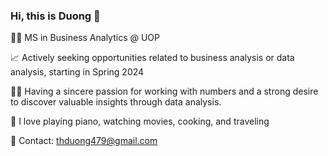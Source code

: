 ### Hi, this is Duong 👋

👩‍🎓 MS in Business Analytics @ UOP

📈 Actively seeking opportunities related to business analysis or data analysis, starting in Spring 2024 

🙆‍♀️ Having a sincere passion for working with numbers and a strong desire to discover valuable insights through data analysis.

💝 I love playing piano, watching movies, cooking, and traveling

📩 Contact: thduong479@gmail.com



<!--
**thduong479/thduong479** is a ✨ _special_ ✨ repository because its `README.md` (this file) appears on your GitHub profile.

Here are some ideas to get you started:

- 🔭 I’m currently working on ...
- 🌱 I’m currently 
- 👯 I’m looking to collaborate on ...
- 🤔 I’m looking for help with ...
- 💬 Ask me about ...
- 📫 How to reach me: ...
- 😄 Pronouns: ...
- ⚡ Fun fact: ...
-->
